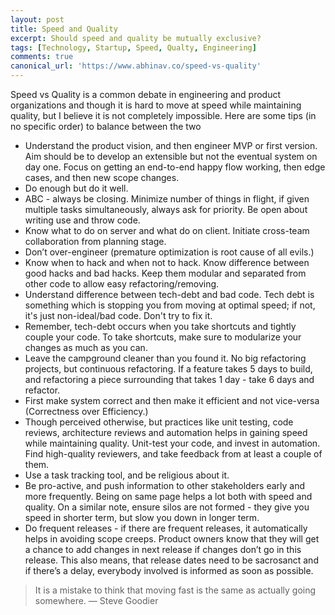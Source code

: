 ```yaml
---
layout: post
title: Speed and Quality
excerpt: Should speed and quality be mutually exclusive?
tags: [Technology, Startup, Speed, Qualty, Engineering]
comments: true
canonical_url: 'https://www.abhinav.co/speed-vs-quality'
---
```

Speed vs Quality is a common debate in engineering and product organizations and though it is hard to move at speed while maintaining quality, but I believe it is not completely impossible. Here are some tips (in no specific order) to balance between the two
* Understand the product vision, and then engineer MVP or first version. Aim should be to develop an extensible but not the eventual system on day one. Focus on getting an end-to-end happy flow working, then edge cases, and then new scope changes.
* Do enough but do it well.
* ABC - always be closing. Minimize number of things in flight, if given multiple tasks simultaneously, always ask for priority.
Be open about writing use and throw code.
* Know what to do on server and what do on client. Initiate cross-team collaboration from planning stage.
* Don’t over-engineer (premature optimization is root cause of all evils.)
* Know when to hack and when not to hack. Know difference between good hacks and bad hacks. Keep them modular and separated from other code to allow easy refactoring/removing.
* Understand difference between tech-debt and bad code. Tech debt is something which is stopping you from moving at optimal speed; if not, it's just non-ideal/bad code. Don't try to fix it.
* Remember, tech-debt occurs when you take shortcuts and tightly couple your code. To take shortcuts, make sure to modularize your changes as much as you can.
* Leave the campground cleaner than you found it. No big refactoring projects, but continuous refactoring. If a feature takes 5 days to build, and refactoring a piece surrounding that takes 1 day - take 6 days and refactor.
* First make system correct and then make it efficient and not vice-versa (Correctness over Efficiency.)
* Though perceived otherwise, but practices like unit testing, code reviews, architecture reviews and automation helps in gaining speed while maintaining quality. Unit-test your code, and invest in automation. Find high-quality reviewers, and take feedback from at least a couple of them.
* Use a task tracking tool, and be religious about it.
* Be pro-active, and push information to other stakeholders early and more frequently. Being on same page helps a lot both with speed and quality. On a similar note, ensure silos are not formed - they give you speed in shorter term, but slow you down in longer term.
* Do frequent releases - if there are frequent releases, it automatically helps in avoiding scope creeps. Product owners know that they will get a chance to add changes in next release if changes don’t go in this release. This also means, that release dates need to be sacrosanct and if there’s a delay, everybody involved is informed as soon as possible.

> It is a mistake to think that moving fast is the same as actually going somewhere.
> ― Steve Goodier 
